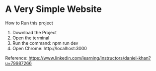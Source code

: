 # A Very Simple Website 
How to Run this project
1. Download the Project
2. Open the terminal 
3. Run the command: npm run dev
4. Open Chrome: http://localhost:3000



Reference: https://www.linkedin.com/learning/instructors/daniel-khan?u=79987266

